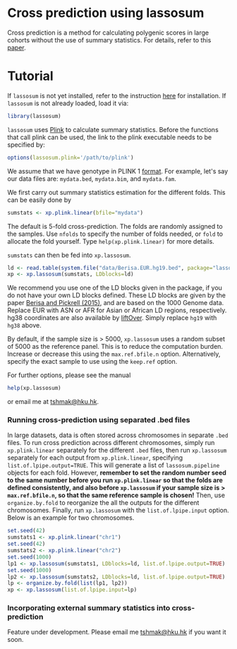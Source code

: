 Cross prediction using lassosum 
=======================
  
Cross prediction is a method for calculating polygenic scores in large cohorts without the use of summary statistics. For details, refer to this [paper](https://www.biorxiv.org/???). 

# Tutorial 

If `lassosum` is not yet installed, refer to the instruction [here](https://github.com/tshmak/lassosum#installation) for installation. If `lassosum` is not already loaded, load it via: 
```r
library(lassosum)
```
`lassosum` uses [Plink](https://www.cog-genomics.org/plink2/) to calculate summary statistics. Before the functions that call plink can be used, the link to the plink executable needs to be specified by: 
```r
options(lassosum.plink='/path/to/plink')
```

We assume that we have genotype in PLINK 1 [format](https://www.cog-genomics.org/plink/1.9/input#bed). For example, let's say our data files are: `mydata.bed`, `mydata.bim`, and `mydata.fam`. 

We first carry out summary statistics estimation for the different folds. This can be easily done by
```r
sumstats <- xp.plink.linear(bfile="mydata")
```
The default is 5-fold cross-prediction. The folds are randomly assigned to the samples. Use `nfolds` to specify the number of folds needed, or `fold` to allocate the fold yourself. Type `help(xp.plink.linear)` for more details. 

`sumstats` can then be fed into `xp.lassosum`. 
```r 
ld <- read.table(system.file("data/Berisa.EUR.hg19.bed", package="lassosum"), header=T)
xp <- xp.lassosum(sumstats, LDblocks=ld)
```
We recommend you use one of the LD blocks given in the package, if you do not have your own LD blocks defined. These LD blocks are given by the paper [Berisa and Pickrell (2015)](https://academic.oup.com/bioinformatics/article/32/2/283/1743626/Approximately-independent-linkage-disequilibrium), and are based on the 1000 Genome data. Replace EUR with ASN or AFR for Asian or African LD regions, respectively. hg38 coordinates are also available by [liftOver](https://genome.sph.umich.edu/wiki/LiftOver). Simply replace `hg19` with `hg38` above. 

By default, if the sample size is > 5000, `xp.lassosum` uses a random subset of 5000 as the reference panel. This is to reduce the computation burden. Increase or decrease this using the `max.ref.bfile.n` option. Alternatively, specify the exact sample to use using the `keep.ref` option. 

For further options, please see the manual
```r
help(xp.lassosum)
```
or email me at <tshmak@hku.hk>. 

### Running cross-prediction using separated .bed files
In large datasets, data is often stored across chromosomes in separate `.bed` files. To run cross prediction across different chromosomes, simply run `xp.plink.linear` separately for the different `.bed` files, then run `xp.lassosum` separately for each output from `xp.plink.linear`, specifying `list.of.lpipe.output=TRUE`. This will generate a list of `lassosum.pipeline` objects for each fold. However, **remember to set the random number seed to the same number before you run `xp.plink.linear` so that the folds are defined consistently, and also before `xp.lassosum` if your sample size is > `max.ref.bfile.n`, so that the same reference sample is chosen!** Then, use `organize.by.fold` to reorganize the all the outputs for the different chromosomes. Finally, run `xp.lassosum` with the `list.of.lpipe.input` option. Below is an example for two chromosomes. 
```r
set.seed(42)
sumstats1 <- xp.plink.linear("chr1")
set.seed(42)
sumstats2 <- xp.plink.linear("chr2")
set.seed(1000)
lp1 <- xp.lassosum(sumstats1, LDblocks=ld, list.of.lpipe.output=TRUE)
set.seed(1000)
lp2 <- xp.lassosum(sumstats2, LDblocks=ld, list.of.lpipe.output=TRUE)
lp <- organize.by.fold(list(lp1, lp2))
xp <- xp.lassosum(list.of.lpipe.input=lp)
```
### Incorporating external summary statistics into cross-prediction 
Feature under development. Please email me <tshmak@hku.hk> if you want it soon. 




